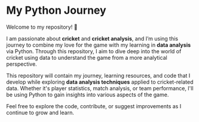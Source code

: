 

# My Python Journey

Welcome to my repository! 🚀

I am passionate about **cricket** and **cricket analysis**, and I’m using this journey to combine my love for the game with my learning in **data analysis** via Python. Through this repository, I aim to dive deep into the world of cricket using data to understand the game from a more analytical perspective.

This repository will contain my journey, learning resources, and code that I develop while exploring **data analysis techniques** applied to cricket-related data. Whether it's player statistics, match analysis, or team performance, I'll be using Python to gain insights into various aspects of the game.

Feel free to explore the code, contribute, or suggest improvements as I continue to grow and learn.

